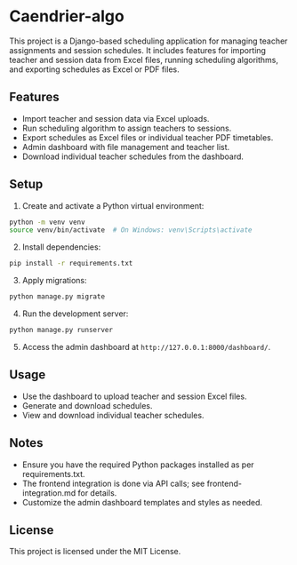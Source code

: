 # Caendrier-algo

This project is a Django-based scheduling application for managing teacher assignments and session schedules. It includes features for importing teacher and session data from Excel files, running scheduling algorithms, and exporting schedules as Excel or PDF files.

## Features

- Import teacher and session data via Excel uploads.
- Run scheduling algorithm to assign teachers to sessions.
- Export schedules as Excel files or individual teacher PDF timetables.
- Admin dashboard with file management and teacher list.
- Download individual teacher schedules from the dashboard.

## Setup

1. Create and activate a Python virtual environment:

```bash
python -m venv venv
source venv/bin/activate  # On Windows: venv\Scripts\activate
```

2. Install dependencies:

```bash
pip install -r requirements.txt
```

3. Apply migrations:

```bash
python manage.py migrate
```

4. Run the development server:

```bash
python manage.py runserver
```

5. Access the admin dashboard at `http://127.0.0.1:8000/dashboard/`.

## Usage

- Use the dashboard to upload teacher and session Excel files.
- Generate and download schedules.
- View and download individual teacher schedules.

## Notes

- Ensure you have the required Python packages installed as per requirements.txt.
- The frontend integration is done via API calls; see frontend-integration.md for details.
- Customize the admin dashboard templates and styles as needed.

## License

This project is licensed under the MIT License.
